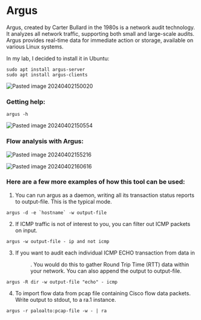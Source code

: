 # Argus

Argus, created by Carter Bullard in the 1980s is a network audit technology. It analyzes all network traffic, supporting both small and large-scale audits. Argus provides real-time data for immediate action or storage, available on various Linux systems.

In my lab, I decided to install it in Ubuntu:
```
sudo apt install argus-server  
sudo apt install argus-clients
```
![Pasted image 20240402150020](https://github.com/lm3nitro/Projects/assets/55665256/77382312-bc0f-4206-a883-967d9db44de0)

### Getting help:
```
argus -h 
```
![Pasted image 20240402150554](https://github.com/lm3nitro/Projects/assets/55665256/c38447ee-365f-42dc-866b-cc011e03d9e5)

### Flow analysis with Argus:

![Pasted image 20240402155216](https://github.com/lm3nitro/Projects/assets/55665256/160f952f-5798-42e5-892e-8ec5064f336b)

![Pasted image 20240402160616](https://github.com/lm3nitro/Projects/assets/55665256/53649c0f-2b1e-4080-8505-0730f9205f96)

### Here are a few more examples of how this tool can be used:

1. You can run argus as a daemon, writing all its transaction status reports to output-file. This is the typical mode.
```
argus -d -e `hostname` -w output-file
```

2. If ICMP traffic is not of interest to you, you can filter out ICMP packets on input.
```
argus -w output-file - ip and not icmp
```

3. If you want to audit each individual ICMP ECHO transaction from data in <dir>. You would do this to gather Round Trip Time (RTT) data within your network. You can also append the output to output-file.
```
argus -R dir -w output-file "echo" - icmp
```

4. To import flow data from pcap file containing Cisco flow data packets. Write output to stdout, to a ra.1 instance.
```
argus -r paloalto:pcap-file -w - | ra 
```
